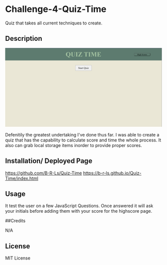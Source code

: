 # Challenge-4-Quiz-Time

Quiz that takes all current techniques to create.

## Description

![Webpage](./Assets/Capture.PNG)

Defenitily the greatest undertaking I've done thus far. I was able to create a quiz that has the capability to calculate score and time the whole process. It also can grab local storage items inorder to provide proper scores.

## Installation/ Deployed Page

https://github.com/B-R-Ls/Quiz-Time
https://b-r-ls.github.io/Quiz-Time/index.html

## Usage

It test the user on a few JavaScript Questions. Once answered it will ask your initials before adding them with your score for the highscore page.

##Credits

N/A

## License

MIT License